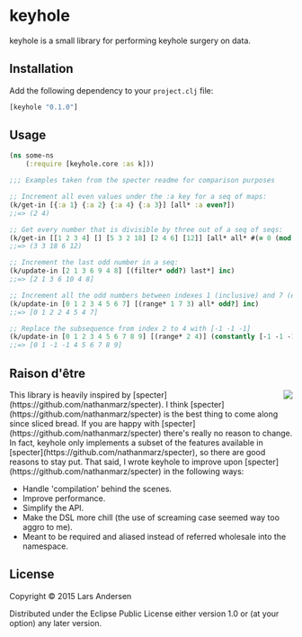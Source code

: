 # keyhole

keyhole is a small library for performing keyhole surgery on data.

## Installation

Add the following dependency to your `project.clj` file:

```clj
[keyhole "0.1.0"]
```

## Usage

```clj
(ns some-ns
    (:require [keyhole.core :as k]))

;;; Examples taken from the specter readme for comparison purposes

;; Increment all even values under the :a key for a seq of maps:
(k/get-in [{:a 1} {:a 2} {:a 4} {:a 3}] [all* :a even?])
;;=> (2 4)

;; Get every number that is divisible by three out of a seq of seqs:
(k/get-in [[1 2 3 4] [] [5 3 2 18] [2 4 6] [12]] [all* all* #(= 0 (mod % 3))])
;;=> (3 3 18 6 12)

;; Increment the last odd number in a seq:
(k/update-in [2 1 3 6 9 4 8] [(filter* odd?) last*] inc)
;;=> [2 1 3 6 10 4 8]

;; Increment all the odd numbers between indexes 1 (inclusive) and 7 (exclusive) with step 3:
(k/update-in [0 1 2 3 4 5 6 7] [(range* 1 7 3) all* odd?] inc)
;;=> [0 1 2 2 4 5 4 7]

;; Replace the subsequence from index 2 to 4 with [-1 -1 -1]
(k/update-in [0 1 2 3 4 5 6 7 8 9] [(range* 2 4)] (constantly [-1 -1 -1]))
;;=> [0 1 -1 -1 4 5 6 7 8 9]
```

## Raison d'être
<img src="https://cloud.githubusercontent.com/assets/1006557/10665167/7eab4846-78c9-11e5-9ac5-a694428435b9.jpg" align="right"/>
This library is heavily inspired by
[specter](https://github.com/nathanmarz/specter).  I think
[specter](https://github.com/nathanmarz/specter) is the best thing to
come along since sliced bread.  If you are happy with
[specter](https://github.com/nathanmarz/specter) there's really no
reason to change.  In fact, keyhole only implements a subset of the
features available in
[specter](https://github.com/nathanmarz/specter), so there are good
reasons to stay put.  That said, I wrote keyhole to improve upon [specter](https://github.com/nathanmarz/specter) in the following ways:

* Handle 'compilation' behind the scenes.
* Improve performance.
* Simplify the API.
* Make the DSL more chill (the use of screaming case seemed way too aggro to me).
* Meant to be required and aliased instead of referred wholesale into the namespace.

## License

Copyright © 2015 Lars Andersen

Distributed under the Eclipse Public License either version 1.0 or (at
your option) any later version.
